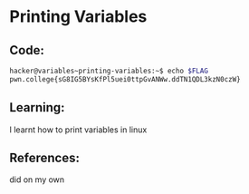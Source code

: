 # Printing Variables
## Code:
```bash
hacker@variables~printing-variables:~$ echo $FLAG
pwn.college{sG8IG5BYsKfPl5uei0ttpGvANWw.ddTN1QDL3kzN0czW}
```
## Learning:
 I learnt how to print variables in linux
## References:
 did on my own
